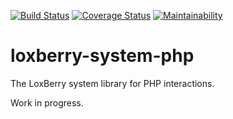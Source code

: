 [![Build Status](https://travis-ci.org/moay/loxberry-system-php.svg?branch=master)](https://travis-ci.org/moay/loxberry-system-php)
[![Coverage Status](https://coveralls.io/repos/github/moay/loxberry-system-php/badge.svg?branch=master)](https://coveralls.io/github/moay/loxberry-system-php?branch=master)
[![Maintainability](https://api.codeclimate.com/v1/badges/99f2b2c3ae59905471e3/maintainability)](https://codeclimate.com/github/moay/loxberry-system-php/maintainability)

# loxberry-system-php
The LoxBerry system library for PHP interactions.

Work in progress.
